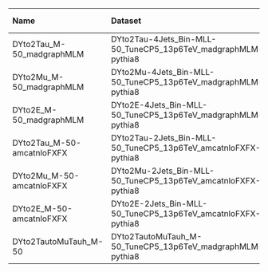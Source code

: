 | Name                       | Dataset                                                        | RunIII2024Summer24 Root Request     | Root Status                          | NanoV15 Status                       |
|:---------------------------|:---------------------------------------------------------------|:------------------------------------|:-------------------------------------|:-------------------------------------|
| DYto2Tau_M-50_madgraphMLM  | DYto2Tau-4Jets_Bin-MLL-50_TuneCP5_13p6TeV_madgraphMLM-pythia8  | GEN-RunIII2024Summer24wmLHEGS-00250 | $${\color{blue}\textbf{SUBMITTED}}$$ | $${\color{blue}\textbf{SUBMITTED}}$$ |
| DYto2Mu_M-50_madgraphMLM   | DYto2Mu-4Jets_Bin-MLL-50_TuneCP5_13p6TeV_madgraphMLM-pythia8   | GEN-RunIII2024Summer24wmLHEGS-00249 | $${\color{blue}\textbf{SUBMITTED}}$$ | $${\color{blue}\textbf{SUBMITTED}}$$ |
| DYto2E_M-50_madgraphMLM    | DYto2E-4Jets_Bin-MLL-50_TuneCP5_13p6TeV_madgraphMLM-pythia8    | GEN-RunIII2024Summer24wmLHEGS-00248 | $${\color{blue}\textbf{SUBMITTED}}$$ | $${\color{blue}\textbf{SUBMITTED}}$$ |
| DYto2Tau_M-50-amcatnloFXFX | DYto2Tau-2Jets_Bin-MLL-50_TuneCP5_13p6TeV_amcatnloFXFX-pythia8 | GEN-RunIII2024Summer24wmLHEGS-00056 | $${\color{green}\textbf{DONE}}$$     | $${\color{green}\textbf{DONE}}$$     |
| DYto2Mu_M-50-amcatnloFXFX  | DYto2Mu-2Jets_Bin-MLL-50_TuneCP5_13p6TeV_amcatnloFXFX-pythia8  | GEN-RunIII2024Summer24wmLHEGS-00055 | $${\color{blue}\textbf{SUBMITTED}}$$ | $${\color{blue}\textbf{SUBMITTED}}$$ |
| DYto2E_M-50-amcatnloFXFX   | DYto2E-2Jets_Bin-MLL-50_TuneCP5_13p6TeV_amcatnloFXFX-pythia8   | GEN-RunIII2024Summer24wmLHEGS-00057 | $${\color{green}\textbf{DONE}}$$     | $${\color{green}\textbf{DONE}}$$     |
| DYto2TautoMuTauh_M-50      | DYto2TautoMuTauh_M-50_TuneCP5_13p6TeV_madgraphMLM-pythia8      | NONE                                | $${\color{red}\textbf{MISSING}}$$    | $${\color{red}\textbf{MISSING}}$$    |